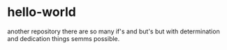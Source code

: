 # hello-world
another repository
there are so many if's and but's but with determination and 
dedication things semms possible. 
